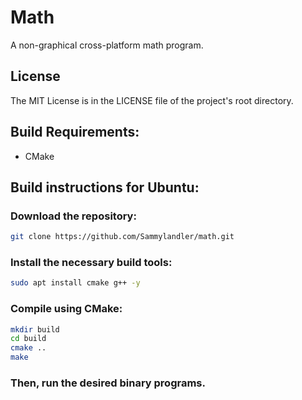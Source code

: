# Math
 A non-graphical cross-platform math program.

## License
The MIT License is in the LICENSE file of the project's root directory.

## Build Requirements:
- CMake

## Build instructions for Ubuntu:

### Download the repository:
```bash
git clone https://github.com/Sammylandler/math.git
```

### Install the necessary build tools:
```bash
sudo apt install cmake g++ -y
```

### Compile using CMake:
```bash
mkdir build
cd build
cmake ..
make
```

### Then, run the desired binary programs.
